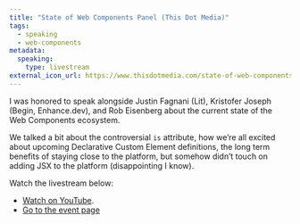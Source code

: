 ```yaml
---
title: "State of Web Components Panel (This Dot Media)"
tags:
  - speaking
  - web-components
metadata:
  speaking:
    type: livestream
external_icon_url: https://www.thisdotmedia.com/state-of-web-components-june-2023/
---
```

I was honored to speak alongside Justin Fagnani (Lit), Kristofer Joseph (Begin, Enhance.dev), and Rob Eisenberg about the current state of the Web Components ecosystem.

We talked a bit about the controversial `is` attribute, how we’re all excited about upcoming Declarative Custom Element definitions, the long term benefits of staying close to the platform, but somehow didn’t touch on adding JSX to the platform (disappointing I know).

Watch the livestream below:

<div class="fullwidth"><youtube-lite-player @slug="lC9sI-S7O8g" @label="{{ title }}"></youtube-lite-player></div>

* [Watch on YouTube](https://www.youtube.com/watch?v=lC9sI-S7O8g).
* [Go to the event page](https://www.thisdotmedia.com/state-of-the-web/state-of-web-components-june-2023)